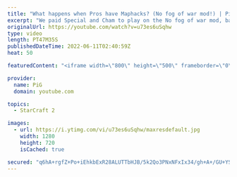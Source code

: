 ```yaml
---
title: "What happens when Pros have Maphacks? (No fog of war mod!) | PiG's Laboratory - StarCraft 2"
excerpt: "We paid Special and Cham to play on the No fog of war mod, basically giving them maphacks! What happens when pros can see everything? Check out the PiG's Laboratory playlist: https://youtube.com/playlist?list=PLFUDU8AOevUd-zdmPIHGBi7xWwtua9Gtr -- 🐷 Second Channel for Learning StarCraft 2: https://www.youtube.com/c/PiGRandom"
originalUrl: https://youtube.com/watch?v=u73es6uSqhw
type: video
length: PT47M35S
publishedDateTime: 2022-06-11T02:40:59Z
heat: 50

featuredContent: "<iframe width=\"800\" height=\"500\" frameborder=\"0\" src=\"https://www.youtube.com/embed/u73es6uSqhw\" allow=\"accelerometer; autoplay; encrypted-media; gyroscope; picture-in-picture\" allowfullscreen></iframe>"

provider:
  name: PiG
  domain: youtube.com

topics:
  - StarCraft 2

images:
  - url: https://i.ytimg.com/vi/u73es6uSqhw/maxresdefault.jpg
    width: 1280
    height: 720
    isCached: true

secured: "q6hA+rgfZ+Po+iEhkbExR28ALUTTbHJB/5k2Qo3PNxNFxIx34/gh+A+/GU+YSsFMkFDzC+D3ja8wUDeVce0bmp64qG+siPNr5kKt2XTgpQ8FccHlMjqjlNvk8LMnftxLPW9o/4Ore9YmVSG3Sw1iVQVLq/3W3e5JdTvQ/nfsQ540TVwDGnGXxccgP9zLcO0njdaqfF5y6AQUIgMuVYsVJdgNOY2ljg2qp66qyPraBu1jCqomuQWlwEf6ezQgXVma2wR32UG3hCcDXkKa3+8IzgpU3t2LrfIHo7gYRMs/IV7YedW/QFpa+K+49wFQ/uH4NoSXKPotCxPAwfo47BsDmJwdcNMUgbNbRiEhTkaAMOmSMrotcqQsAwF+V1vlDngPWU0a+/mjRGVl+LzrKcyNS5gCN6/9XBWdInnSok/7HaA=;Ss5bvpFXHi+YPd+yc7GJuA=="
---
```



